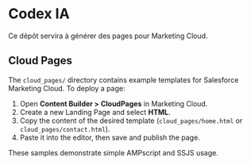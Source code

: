 # Codex IA

Ce dépôt servira à générer des pages pour Marketing Cloud.

## Cloud Pages

The `cloud_pages/` directory contains example templates for Salesforce Marketing Cloud.
To deploy a page:

1. Open **Content Builder > CloudPages** in Marketing Cloud.
2. Create a new Landing Page and select **HTML**.
3. Copy the content of the desired template (`cloud_pages/home.html` or `cloud_pages/contact.html`).
4. Paste it into the editor, then save and publish the page.

These samples demonstrate simple AMPscript and SSJS usage.
